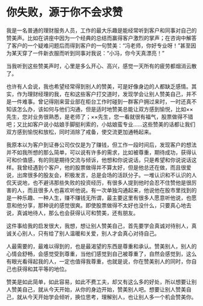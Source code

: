 # 你失败，源于你不会求赞

我是一名普通的理财服务人员，工作的最大乐趣是能经常听到客户和同事对自己的赞美声。比如在讲座中因为一个经典的总结而赢得客户激烈的掌声；在咨询中解答了客户的一个疑难问题后而得到客户的一句赞美：“冯老师，你好专业呀！”甚至因为某天穿了一件新衣服而听到同事对我说：“小冯，你今天真漂亮！” 

当我听到这些赞美声时，心里是多么开心、高兴，感觉一天所有的疲劳都烟消云散了。 

也许有人会说，我也希望经常得到别人的赞美，可是好像身边的人都缺乏感情。其实，作为理财经理的我，在和这些客户打交道时，发现学会让别人赞美自己，并不是一件难事。曾记得刚来营业部在柜台工作时碰到一群客户拥过来时，一时还真不知该怎么办，该如何与他们沟通，但是适时地赞美总能让双方感到愉悦，比如××先生，您对业务很熟悉，是老师了；××先生，您一看就很有福气，股票做得不错吧；又比如客户说小姑娘手脚挺利索的，小姑娘蛮专业……这些赞美的话都让我们双方感到愉悦和放松，同时消除了戒备，使交流更加通畅起来。 

我原本以为客户到证券公司仅仅是为了赚钱，但工作一段时间后，发现客户的想法并不如我所想的那么简单，可以说有许多的需求，比如被尊重，期待成功，获得认可和价值感，有的则是期待交流与倾诉，他想和你说说话，只是希望和你说说话这样。我曾经遇到个客户，他的股票做得并不算太好，但是他总还在做，而且很爱说，出席很多的股友会，积极发言，总是会场的活跃分子。一堆认识和不认识的人侃天说地，也不避讳那些失败的投资经历，有很多人提到他时会忍不住赞他是很厉害的人，而且很多人也喜欢听他说。有一次单独沟通起来，他说他在股市里找到的是一种乐趣、一种人生，赚不赚钱无所谓，最主要这里有很多人愿意听他说，也愿意和他分享，那种说的感觉很爽。即使股票做得不太好也没什么，只要真心地去说，真诚地待人，那么也会获得认可和赞美，还有朋友。 

这件事给我的启发很大，我想，想让别人赞美自己，首先要学会真诚对待别人，真诚关心别人，只有给了别人温暖和关爱，别人才会真心对待自己。 

人最需要的，最难以得到的，也是最渴望的东西是尊重和承认。赞美别人，别人的心情会舒畅，会感觉受到尊重，当他们感觉到自己被尊重了，自然会感觉到，这么有眼光看得起我的人，一定也值得我尊重，也就是说，你在赞美别人的同时，你自己也获得和其平等的地位。 

赞美是如此简单，如此容易，如此不费工夫，却又有这么多的好处，所以想要让别人赞美自己，就从今天开始，从你的身边开始，赞美别人吧。想要让别人赞美自己，就从今天开始学会倾听，换位思考，理解别人，也让别人多一个机会赞美你。